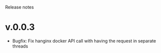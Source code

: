 
Release notes

# v.0.0.3
 * Bugfix: Fix hanginx docker API call with having the request in separate threads
